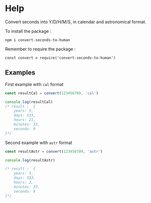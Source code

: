 # Help
Convert seconds into Y/D/H/M/S, in calendar and astronomical format.

To install the package :
```
npm i convert-seconds-to-human
```

Remember to require the package :
```
const convert = require('convert-seconds-to-human')
```

## Examples
First example with ```cal``` format
```javascript
const resultCal = convert(123456789, 'cal')

console.log(resultCal)
/* result :  {
    years: 3,
    days: 333,
    hours: 21,
    minutes: 33,
    seconds: 9
}*/
```

Second example with ```astr``` format
```javascript
const resultAstr = convert(123456789, 'astr')

console.log(resultAstr)

/* result :  {
    years: 3,
    days: 333,
    hours: 3,
    minutes: 33,
    seconds: 9
}*/

